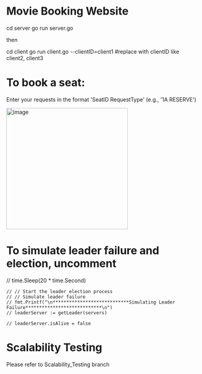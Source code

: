 # Movie Booking Website

cd server
go run server.go

then

cd client
go run client.go --clientID=client1  #replace with clientID  like client2, client3


# To book a seat:

Enter your requests in the format 'SeatID RequestType' (e.g., '1A RESERVE')

<img width="319" alt="image" src="https://github.com/user-attachments/assets/f5775ba3-952c-44e0-abf1-e299050a6bed" />

# To simulate leader failure and election, uncomment 	

  // time.Sleep(20 * time.Second)

	// // Start the leader election process
	// // Simulate leader failure
	// fmt.Printf("\n****************************Simulating Leader Failure****************************\n")
	// leaderServer := getLeader(servers)

	// leaderServer.isAlive = false

# Scalability Testing

Please refer to Scalability_Testing branch
